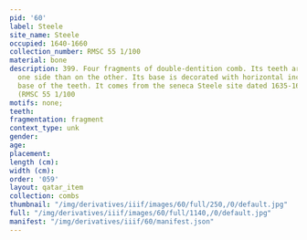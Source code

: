 ```yaml
---
pid: '60'
label: Steele
site_name: Steele
occupied: 1640-1660
collection_number: RMSC 55 1/100
material: bone
description: 399. Four fragments of double-dentition comb. Its teeth are thinner on
  one side than on the other. Its base is decorated with horizontal incisions at the
  base of the teeth. It comes from the seneca Steele site dated 1635-1650 AD. A.D.
  (RMSC 55 1/100
motifs: none;
teeth:
fragmentation: fragment
context_type: unk
gender:
age:
placement:
length (cm):
width (cm):
order: '059'
layout: qatar_item
collection: combs
thumbnail: "/img/derivatives/iiif/images/60/full/250,/0/default.jpg"
full: "/img/derivatives/iiif/images/60/full/1140,/0/default.jpg"
manifest: "/img/derivatives/iiif/60/manifest.json"
---
```

